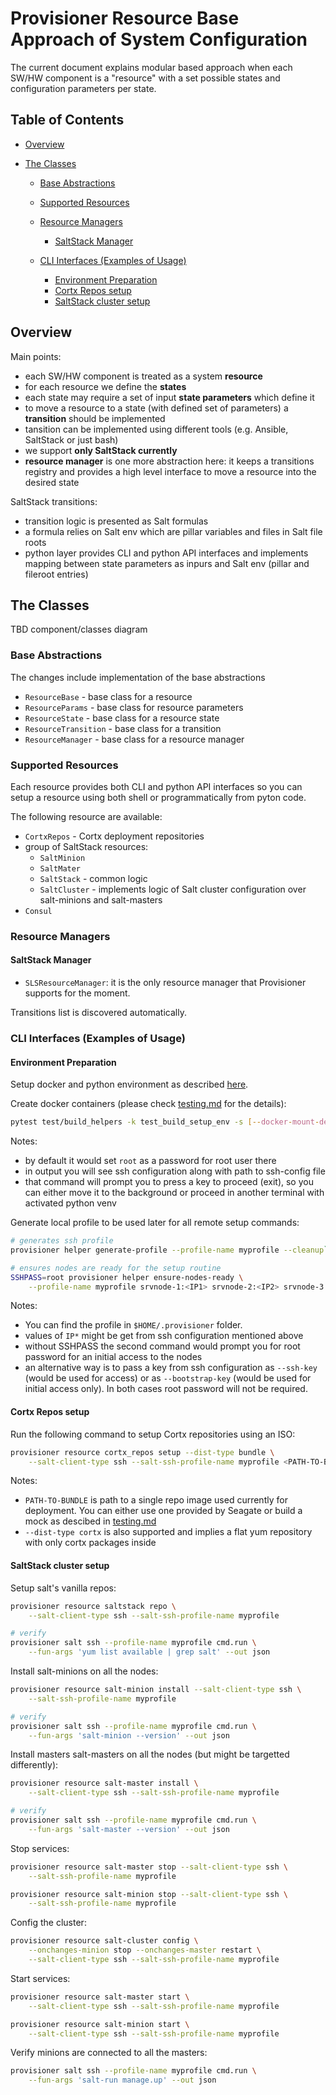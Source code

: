 # Provisioner Resource Base Approach of System Configuration

The current document explains modular based approach when each SW/HW component
is a "resource" with a set possible states and configuration parameters
per state.

## Table of Contents

*   [Overview](#overview)

*   [The Classes](#the-classes)

    *   [Base Abstractions](#base-abstractions)

    *   [Supported Resources](#supported-resources)

    *   [Resource Managers](#resource-managers)

        *   [SaltStack Manager](#saltstack-manager)

    *   [CLI Interfaces (Examples of Usage)](#cli-interfaces-examples-of-usage)

        *   [Environment Preparation](#environment-preparation)
        *   [Cortx Repos setup](#cortx-repos-setup)
        *   [SaltStack cluster setup](#saltstack-cluster-setup)

## Overview

Main points:

*   each SW/HW component is treated as a system **resource**
*   for each resource we define the **states**
*   each state may require a set of input **state parameters** which define it
*   to move a resource to a state (with defined set of parameters)
    a **transition** should be implemented
*   tansition can be implemented using different tools (e.g. Ansible, SaltStack
    or just bash)
*   we support **only SaltStack currently**
*   **resource manager** is one more abstraction here: it keeps a transitions
    registry and provides
    a high level interface to move a resource into the desired state

SaltStack transitions:

*   transition logic is presented as Salt formulas
*   a formula relies on Salt env which are pillar variables and files in Salt
    file roots
*   python layer provides CLI and python API interfaces and implements mapping
    between state parameters as inpurs and Salt env (pillar and fileroot entries)

## The Classes

TBD component/classes diagram

### Base Abstractions

The changes include implementation of the base abstractions

*   `ResourceBase` - base class for a resource
*   `ResourceParams` - base class for resource parameters
*   `ResourceState` - base class for a resource state
*   `ResourceTransition` - base class for a transition
*   `ResourceManager` - base class for a resource manager

### Supported Resources

Each resource provides both CLI and python API interfaces so you
can setup a resource using both shell or programmatically from pyton code.

The following resource are available:

*   `CortxRepos` - Cortx deployment repositories
*   group of SaltStack resources:
    *   `SaltMinion`
    *   `SaltMater`
    *   `SaltStack` - common logic
    *   `SaltCluster` - implements logic of Salt cluster configuration
        over salt-minions and salt-masters
*   `Consul`

### Resource Managers

#### SaltStack Manager

*   `SLSResourceManager`: it is the only resource manager that Provisioner
    supports for the moment.

Transitions list is discovered automatically.

### CLI Interfaces (Examples of Usage)

#### Environment Preparation

Setup docker and python environment as described
[here](https://github.com/Seagate/cortx-prvsnr/blob/pre-cortx-1.0/docs/testing.md).

Create docker containers (please check
[testing.md](docs/Development/testing.md) for the details):

```bash
pytest test/build_helpers -k test_build_setup_env -s [--docker-mount-dev] --nodes-num 3
```

Notes:

*   by default it would set `root` as a password for root user there
*   in output you will see ssh configuration along with path to ssh-config file
*   that command will prompt you to press a key to proceed (exit),
    so you can either move it to the background or proceed in another terminal
    with activated python venv

Generate local profile to be used later for all remote setup commands:

```bash
# generates ssh profile
provisioner helper generate-profile --profile-name myprofile --cleanup`

# ensures nodes are ready for the setup routine
SSHPASS=root provisioner helper ensure-nodes-ready \
    --profile-name myprofile srvnode-1:<IP1> srvnode-2:<IP2> srvnode-3:<IP3>
```

Notes:

*   You can find the profile in `$HOME/.provisioner` folder.
*   values of `IP*` might be get from ssh configuration mentioned above
*   without SSHPASS the second command would prompt you for root password for an
    initial access to the nodes
*   an alternative way is to pass a key from ssh configuration as `--ssh-key`
    (would be used for access) or as `--bootstrap-key` (would be used for
    initial access only). In both cases root password will not be required.

#### Cortx Repos setup

Run the following command to setup Cortx repositories using an ISO:

```bash
provisioner resource cortx_repos setup --dist-type bundle \
    --salt-client-type ssh --salt-ssh-profile-name myprofile <PATH-TO-BUNDLE>
```

Notes:

*   `PATH-TO-BUNDLE` is path to a single repo image used currently for deployment.
    You can either use one provided by Seagate or build a mock as descibed in
    [testing.md](docs/Development/testing.md)
*   `--dist-type cortx` is also supported and implies a flat yum repository with
    only cortx packages inside

#### SaltStack cluster setup

Setup salt's vanilla repos:

```bash
provisioner resource saltstack repo \
    --salt-client-type ssh --salt-ssh-profile-name myprofile

# verify
provisioner salt ssh --profile-name myprofile cmd.run \
    --fun-args 'yum list available | grep salt' --out json
```

Install salt-minions on all the nodes:

```bash
provisioner resource salt-minion install --salt-client-type ssh \
    --salt-ssh-profile-name myprofile

# verify
provisioner salt ssh --profile-name myprofile cmd.run \
    --fun-args 'salt-minion --version' --out json
```

Install masters salt-masters on all the nodes (but might be targetted differently):

```bash
provisioner resource salt-master install \
    --salt-client-type ssh --salt-ssh-profile-name myprofile

# verify
provisioner salt ssh --profile-name myprofile cmd.run \
    --fun-args 'salt-master --version' --out json
```

Stop services:

```bash
provisioner resource salt-master stop --salt-client-type ssh \
    --salt-ssh-profile-name myprofile

provisioner resource salt-minion stop --salt-client-type ssh \
    --salt-ssh-profile-name myprofile
```

Config the cluster:

```bash
provisioner resource salt-cluster config \
    --onchanges-minion stop --onchanges-master restart \
    --salt-client-type ssh --salt-ssh-profile-name myprofile
```

Start services:

```bash
provisioner resource salt-master start \
    --salt-client-type ssh --salt-ssh-profile-name myprofile

provisioner resource salt-minion start \
    --salt-client-type ssh --salt-ssh-profile-name myprofile
```

Verify minions are connected to all the masters:

```bash
provisioner salt ssh --profile-name myprofile cmd.run \
    --fun-args 'salt-run manage.up' --out json
```
